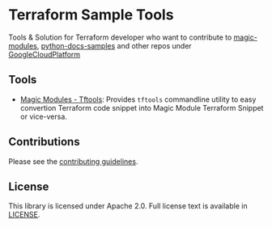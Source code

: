 # Terraform Sample Tools

Tools & Solution for Terraform developer who want to contribute to [magic-modules](https://github.com/GoogleCloudPlatform/magic-modules), [python-docs-samples](https://github.com/GoogleCloudPlatform/python-docs-samples) and other repos under [GoogleCloudPlatform](https://github.com/GoogleCloudPlatform)

## Tools

- [Magic Modules - Tftools](tools/magic-modules-tftools/): Provides `tftools` commandline utility to easy convertion Terraform code snippet into Magic Module Terraform Snippet or vice-versa.


## Contributions

Please see the [contributing guidelines](CONTRIBUTING.md).

## License

This library is licensed under Apache 2.0. Full license text is available in [LICENSE](LICENSE).
